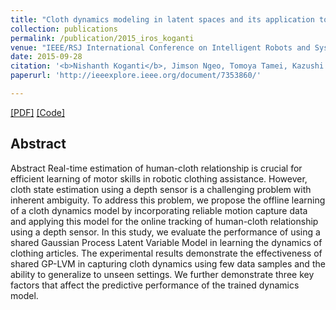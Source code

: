 ```yaml
---
title: "Cloth dynamics modeling in latent spaces and its application to robotic clothing assistance"
collection: publications
permalink: /publication/2015_iros_koganti
venue: "IEEE/RSJ International Conference on Intelligent Robots and Systems (IROS 15), Hamburg, Germany"
date: 2015-09-28
citation: '<b>Nishanth Koganti</b>, Jimson Ngeo, Tomoya Tamei, Kazushi Ikeda, Tomohiro Shibata. <i>IEEE/RSJ International Conference on Intelligent Robots and Systems (IROS 15)</i>.'
paperurl: 'http://ieeexplore.ieee.org/document/7353860/'

---  
```

[[PDF]](http://ieeexplore.ieee.org/document/7353860/) [[Code]]()

## Abstract
Abstract
Real-time estimation of human-cloth relationship is crucial for efficient learning of motor skills in robotic clothing assistance. However, cloth state estimation using a depth sensor is a challenging problem with inherent ambiguity. To address this problem, we propose the offline learning of a cloth dynamics model by incorporating reliable motion capture data and applying this model for the online tracking of human-cloth relationship using a depth sensor. In this study, we evaluate the performance of using a shared Gaussian Process Latent Variable Model in learning the dynamics of clothing articles. The experimental results demonstrate the effectiveness of shared GP-LVM in capturing cloth dynamics using few data samples and the ability to generalize to unseen settings. We further demonstrate three key factors that affect the predictive performance of the trained dynamics model.

